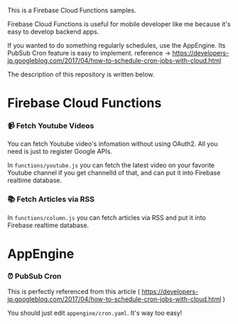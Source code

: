 This is a Firebase Cloud Functions samples.

Firebase Cloud Functions is useful for mobile developer like me because it's easy to develop backend apps.

If you wanted to do something regularly schedules, use the AppEngine. Its PubSub Cron feature is easy to implement.
reference -> https://developers-jp.googleblog.com/2017/04/how-to-schedule-cron-jobs-with-cloud.html

The description of this repository is written below.

# Firebase Cloud Functions

### 📹 Fetch Youtube Videos

You can fetch Youtube video's infomation without using OAuth2.
All you need is just to register Google APIs.

In `functions/youtube.js` you can fetch the latest video on your favorite Youtube channel if you get channelId of that, and can put it into Firebase realtime database.

### 📚 Fetch Articles via RSS

In `functions/column.js` you can fetch articles via RSS and put it into Firebase realtime database.

# AppEngine

### ⏰ PubSub Cron

This is perfectly referenced from this article ( https://developers-jp.googleblog.com/2017/04/how-to-schedule-cron-jobs-with-cloud.html )

You should just edit `appengine/cron.yaml`. It's way too easy!
